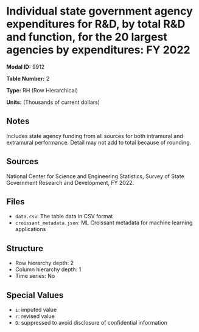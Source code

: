 # Individual state government agency expenditures for R&D, by total R&D and function, for the 20 largest agencies by expenditures: FY 2022

**Modal ID:** 9912

**Table Number:** 2

**Type:** RH (Row Hierarchical)

**Units:** (Thousands of current dollars)

## Notes

Includes state agency funding from all sources for both intramural and extramural performance. Detail may not add to total because of rounding.

## Sources

National Center for Science and Engineering Statistics, Survey of State Government Research and Development, FY 2022.

## Files

- `data.csv`: The table data in CSV format
- `croissant_metadata.json`: ML Croissant metadata for machine learning applications

## Structure

- Row hierarchy depth: 2
- Column hierarchy depth: 1
- Time series: No

## Special Values

- `i`: imputed value
- `r`: revised value
- `D`: suppressed to avoid disclosure of confidential information

